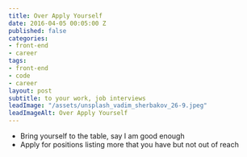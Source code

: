 ```yaml
---
title: Over Apply Yourself
date: 2016-04-05 00:05:00 Z
published: false
categories:
- front-end
- career
tags:
- front-end
- code
- career
layout: post
subtitle: to your work, job interviews
leadImage: "/assets/unsplash_vadim_sherbakov_26-9.jpeg"
leadImageAlt: Over Apply Yourself
---
```


- Bring yourself to the table, say I am good enough
- Apply for positions listing more that you have but not out of reach
